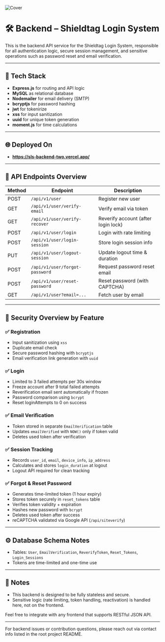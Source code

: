 <img src="https://ik.imagekit.io/ucgcz7azi/shieldtag_logo.png?updatedAt=1748094227284" widht="2000" alt="Cover"/>

# 🛠️ Backend – Shieldtag Login System

This is the backend API service for the Shieldtag Login System, responsible for all authentication logic, secure session management, and sensitive operations such as password reset and email verification.

---

## 🔧 Tech Stack

-   **Express.js** for routing and API logic
-   **MySQL** as relational database
-   **Nodemailer** for email delivery (SMTP)
-   **bcryptjs** for password hashing
-   **jwt** for tokenirize
-   **xss** for input sanitization
-   **uuid** for unique token generation
-   **moment.js** for time calculations

---

## 🌐 Deployed On

-   **https://sls-backend-two.vercel.app/**

---

## 📌 API Endpoints Overview

| Method | Endpoint                       | Description                         |
| ------ | ------------------------------ | ----------------------------------- |
| POST   | `/api/v1/user`                 | Register new user                   |
| GET    | `/api/v1/user/verify-email`    | Verify email via token              |
| GET    | `/api/v1/user/verify-recover`  | Reverify account (after login lock) |
| POST   | `/api/v1/user/login`           | Login with rate limiting            |
| POST   | `/api/v1/user/login-session`   | Store login session info            |
| PUT    | `/api/v1/user/logout-session`  | Update logout time & duration       |
| POST   | `/api/v1/user/forgot-password` | Request password reset email        |
| POST   | `/api/v1/user/reset-password`  | Reset password (with CAPTCHA)       |
| GET    | `/api/v1/user?email=...`       | Fetch user by email                 |

---

## 🔐 Security Overview by Feature

### ✅ Registration

-   Input sanitization using `xss`
-   Duplicate email check
-   Secure password hashing with `bcryptjs`
-   Email verification link generation with `uuid`

### ✅ Login

-   Limited to 3 failed attempts per 30s window
-   Freeze account after 9 total failed attempts
-   Reverification email sent automatically if frozen
-   Password comparison using `bcrypt`
-   Reset loginAttempts to 0 on success

### ✅ Email Verification

-   Token stored in separate `EmailVerification` table
-   Updates `emailVerified` with `NOW()` only if token valid
-   Deletes used token after verification

### ✅ Session Tracking

-   Records `user_id`, `email`, `device_info`, `ip_address`
-   Calculates and stores `login_duration` at logout
-   Logout API required for clean tracking

### ✅ Forgot & Reset Password

-   Generates time-limited token (1 hour expiry)
-   Stores token securely in `reset_tokens` table
-   Verifies token validity + expiration
-   Hashes new password with `bcrypt`
-   Deletes used token after success
-   reCAPTCHA validated via Google API (`/api/siteverify`)

---

## ⚙️ Database Schema Notes

-   Tables: `User`, `EmailVerification`, `ReverifyToken`, `Reset_Tokens`, `Login_Sessions`
-   Tokens are time-limited and one-time use

---

## 📎 Notes

-   This backend is designed to be fully stateless and secure.
-   Sensitive logic (rate limiting, token handling, reactivation) is handled here, not on the frontend.

Feel free to integrate with any frontend that supports RESTful JSON API.

---

For backend issues or contribution questions, please reach out via contact info listed in the root project README.
